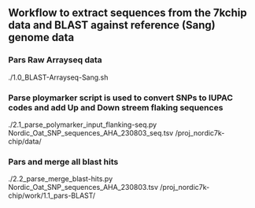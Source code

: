 

## Workflow to extract sequences from the 7kchip data and BLAST against reference (Sang) genome data

### Pars Raw Arrayseq data 
./1.0_BLAST-Arrayseq-Sang.sh

### Parse ploymarker script is used to convert SNPs to IUPAC codes and add Up and Down streem flaking sequences
./2.1_parse_polymarker_input_flanking-seq.py Nordic_Oat_SNP_sequences_AHA_230803_seq.tsv /proj_nordic7k-chip/data/


### Pars and merge all blast hits
./2.2_parse_merge_blast-hits.py Nordic_Oat_SNP_sequences_AHA_230803.tsv /proj_nordic7k-chip/work/1.1_pars-BLAST/

